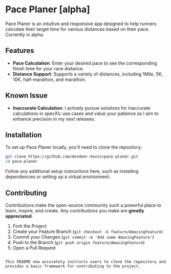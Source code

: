 # Pace Planer [alpha]

Pace Planer is an intuitive and responsive app designed to help runners calculate their target time for various distances based on their pace. Currently in alpha.

## Features

- **Pace Calculation**: Enter your desired pace to see the corresponding finish time for your race distance.
- **Distance Support**: Supports a variety of distances, including 1Mile, 5K, 10K, half-marathon, and marathon.

## Known Issue

- **Inaccurate Calculation**: I actively pursue solutions for inaccurate calculations in specific use cases and value your patience as I aim to enhance precision in my next releases.

## Installation

To set up Pace Planer locally, you'll need to clone the repository:

```bash
git clone https://github.com/devdeer-kevin/pace-planer.git
cd pace-planer
```

Follow any additional setup instructions here, such as installing dependencies or setting up a virtual environment.

## Contributing

Contributions make the open-source community such a powerful place to learn, inspire, and create. Any contributions you make are **greatly appreciated**.

1. Fork the Project
2. Create your Feature Branch (`git checkout -b feature/AmazingFeature`)
3. Commit your Changes (`git commit -m 'Add some AmazingFeature'`)
4. Push to the Branch (`git push origin feature/AmazingFeature`)
5. Open a Pull Request

```

This README now accurately instructs users to clone the repository and provides a basic framework for contributing to the project.
```

